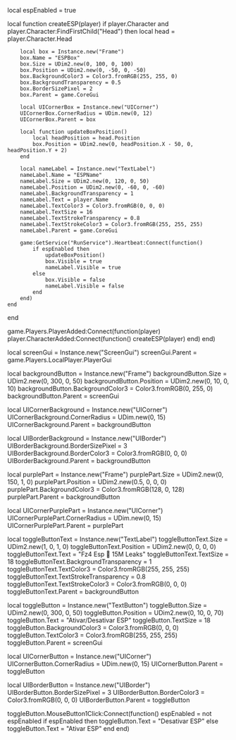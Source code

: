 local espEnabled = true

local function createESP(player)
    if player.Character and player.Character:FindFirstChild("Head") then
        local head = player.Character.Head

        local box = Instance.new("Frame")
        box.Name = "ESPBox"
        box.Size = UDim2.new(0, 100, 0, 100)
        box.Position = UDim2.new(0, -50, 0, -50)
        box.BackgroundColor3 = Color3.fromRGB(255, 255, 0)
        box.BackgroundTransparency = 0.5
        box.BorderSizePixel = 2
        box.Parent = game.CoreGui

        local UICornerBox = Instance.new("UICorner")
        UICornerBox.CornerRadius = UDim.new(0, 12)
        UICornerBox.Parent = box
        
        local function updateBoxPosition()
            local headPosition = head.Position
            box.Position = UDim2.new(0, headPosition.X - 50, 0, headPosition.Y + 2)
        end

        local nameLabel = Instance.new("TextLabel")
        nameLabel.Name = "ESPName"
        nameLabel.Size = UDim2.new(0, 120, 0, 50)
        nameLabel.Position = UDim2.new(0, -60, 0, -60)
        nameLabel.BackgroundTransparency = 1
        nameLabel.Text = player.Name
        nameLabel.TextColor3 = Color3.fromRGB(0, 0, 0)
        nameLabel.TextSize = 16
        nameLabel.TextStrokeTransparency = 0.8
        nameLabel.TextStrokeColor3 = Color3.fromRGB(255, 255, 255)
        nameLabel.Parent = game.CoreGui
        
        game:GetService("RunService").Heartbeat:Connect(function()
            if espEnabled then
                updateBoxPosition()
                box.Visible = true
                nameLabel.Visible = true
            else
                box.Visible = false
                nameLabel.Visible = false
            end
        end)
    end
end

game.Players.PlayerAdded:Connect(function(player)
    player.CharacterAdded:Connect(function()
        createESP(player)
    end)
end)

local screenGui = Instance.new("ScreenGui")
screenGui.Parent = game.Players.LocalPlayer.PlayerGui

local backgroundButton = Instance.new("Frame")
backgroundButton.Size = UDim2.new(0, 300, 0, 50)
backgroundButton.Position = UDim2.new(0, 10, 0, 10)
backgroundButton.BackgroundColor3 = Color3.fromRGB(0, 255, 0)
backgroundButton.Parent = screenGui

local UICornerBackground = Instance.new("UICorner")
UICornerBackground.CornerRadius = UDim.new(0, 15)
UICornerBackground.Parent = backgroundButton

local UIBorderBackground = Instance.new("UIBorder")
UIBorderBackground.BorderSizePixel = 3
UIBorderBackground.BorderColor3 = Color3.fromRGB(0, 0, 0)
UIBorderBackground.Parent = backgroundButton

local purplePart = Instance.new("Frame")
purplePart.Size = UDim2.new(0, 150, 1, 0)
purplePart.Position = UDim2.new(0.5, 0, 0, 0)
purplePart.BackgroundColor3 = Color3.fromRGB(128, 0, 128)
purplePart.Parent = backgroundButton

local UICornerPurplePart = Instance.new("UICorner")
UICornerPurplePart.CornerRadius = UDim.new(0, 15)
UICornerPurplePart.Parent = purplePart

local toggleButtonText = Instance.new("TextLabel")
toggleButtonText.Size = UDim2.new(1, 0, 1, 0)
toggleButtonText.Position = UDim2.new(0, 0, 0, 0)
toggleButtonText.Text = "Fz4 Esp 🤝 15M Leaks"
toggleButtonText.TextSize = 18
toggleButtonText.BackgroundTransparency = 1
toggleButtonText.TextColor3 = Color3.fromRGB(255, 255, 255)
toggleButtonText.TextStrokeTransparency = 0.8
toggleButtonText.TextStrokeColor3 = Color3.fromRGB(0, 0, 0)
toggleButtonText.Parent = backgroundButton

local toggleButton = Instance.new("TextButton")
toggleButton.Size = UDim2.new(0, 300, 0, 50)
toggleButton.Position = UDim2.new(0, 10, 0, 70)
toggleButton.Text = "Ativar/Desativar ESP"
toggleButton.TextSize = 18
toggleButton.BackgroundColor3 = Color3.fromRGB(0, 0, 0)
toggleButton.TextColor3 = Color3.fromRGB(255, 255, 255)
toggleButton.Parent = screenGui

local UICornerButton = Instance.new("UICorner")
UICornerButton.CornerRadius = UDim.new(0, 15)
UICornerButton.Parent = toggleButton

local UIBorderButton = Instance.new("UIBorder")
UIBorderButton.BorderSizePixel = 3
UIBorderButton.BorderColor3 = Color3.fromRGB(0, 0, 0)
UIBorderButton.Parent = toggleButton

toggleButton.MouseButton1Click:Connect(function()
    espEnabled = not espEnabled
    if espEnabled then
        toggleButton.Text = "Desativar ESP"
    else
        toggleButton.Text = "Ativar ESP"
    end
end)
